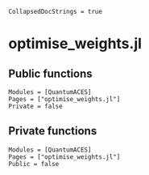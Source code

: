 ```@meta
CollapsedDocStrings = true
```

# optimise_weights.jl

## Public functions

```@autodocs; canonical=false
Modules = [QuantumACES]
Pages = ["optimise_weights.jl"]
Private = false
```

## Private functions

```@autodocs
Modules = [QuantumACES]
Pages = ["optimise_weights.jl"]
Public = false
```

